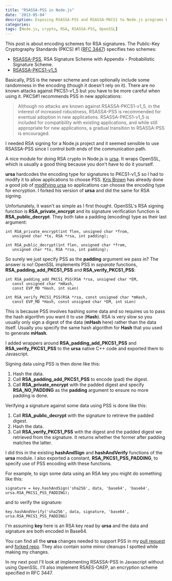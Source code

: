 ```yaml
---
title: "RSASSA-PSS in Node.js"
date: '2013-05-04'
description: Exposing RSASSA-PSS and RSASSA-PKCS1 to Node.js programs by modifying the ursa module
categories:
tags: [Node.js, crypto, RSA, RSASSA-PSS, OpenSSL]
---
```


This post is about encoding schemes for RSA signatures. The Public-Key
Cryptography Standards (PKCS) #1 ([RFC 3447](http://tools.ietf.org/html/rfc3447)) specifies two schemes:

- [RSASSA-PSS](http://tools.ietf.org/html/rfc3447#section-8.1), RSA Signature
  Scheme with Appendix - Probabilistic Signature Scheme.
- [RSASSA-PKCS1-v1_5](http://tools.ietf.org/html/rfc3447#section-8.2)

Basically, PSS is the newer scheme and can optionally include some randomness
in the encoding (though it doesn't rely on it). There are no known attacks
against PKCS1-v1_5 but you have to be more careful when using it. PKCS#1
recommends PSS in new applications:

> Although no attacks are known
> against RSASSA-PKCS1-v1\_5, in the interest of increased robustness,
> RSASSA-PSS is recommended for eventual adoption in new applications.
> RSASSA-PKCS1-v1\_5 is included for compatibility with existing
> applications, and while still appropriate for new applications, a
> gradual transition to RSASSA-PSS is encouraged.

I needed RSA signing for a Node.js project and it seemed sensible to use
RSASSA-PSS since I control both ends of the communication path.

A nice module for doing RSA crypto in Node.js is [ursa](https://github.com/Obvious/ursa). It wraps OpenSSL, which is usually a good thing because you don't have
to do it yourself.

__ursa__ hardcodes the encoding type for signatures to PKCS1-v1\_5 so I had to
modify it to allow applications to choose PSS. [Kris Brown](https://github.com/krisb) has already
done a good job of [modifying ursa](https://github.com/Obvious/ursa/pull/16) so applications can choose the encoding
type for encryption. I forked his version of __ursa__ and did the same for
RSA signing.

Unfortunately, it wasn't as simple as I first thought. OpenSSL's RSA signing
function is __RSA\_private\_encrypt__ and its signature verification function is
__RSA\_public\_decrypt__. They both take a padding (encoding) type as their
last argument:

    int RSA_private_encrypt(int flen, unsigned char *from,
       unsigned char *to, RSA *rsa, int padding);
    
    int RSA_public_decrypt(int flen, unsigned char *from,
       unsigned char *to, RSA *rsa, int padding);

So surely we just specify PSS as the __padding__ argument we pass in?
The answer is no! OpenSSL implements PSS in _separate_ functions,
__RSA\_padding\_add\_PKCS1\_PSS__ and __RSA\_verify\_PKCS1\_PSS__:

    int RSA_padding_add_PKCS1_PSS(RSA *rsa, unsigned char *EM,
       const unsigned char *mHash,
       const EVP_MD *Hash, int sLen)

    int RSA_verify_PKCS1_PSS(RSA *rsa, const unsigned char *mHash,
       const EVP_MD *Hash, const unsigned char *EM, int sLen)

This is because PSS involves hashing some data and so requires us to pass the
hash algorithm you want it to use (__Hash__). RSA is very slow so you usually
only sign a digest of the data (__mHash__ here) rather than the data itself.
Usually you specify the same hash algorithm for __Hash__ that you used to
generate __mHash__.

I added wrappers around __RSA\_padding\_add\_PKCS1\_PSS__ and __RSA\_verify\_PKCS1\_PSS__ to the __ursa__ native C++ code and exported them to Javascript.

Signing data using PSS is then done like this:

1. Hash the data.
2. Call __RSA\_padding\_add\_PKCS1\_PSS__ to encode (pad) the digest.
3. Call __RSA\_private\_encrypt__ with the padded digest and specify __RSA\_NO\_PADDING__ as the __padding__ argument to ensure no more padding is done.

Verifying a signature against some data using PSS is done like this:

1. Call __RSA\_public\_decrypt__ with the signature to retrieve the padded digest.
2. Hash the data.
3. Call __RSA\_verify\_PKCS1\_PSS__ with the digest and the padded digest we
   retrieved from the signature. It returns whether the former after padding
   matches the latter.

I did this in the existing __hashAndSign__ and __hashAndVerify__ functions
of the __ursa__ module. I also exported a constant, __RSA\_PKCS1\_PSS\_PADDING__, 
to specify use of PSS encoding with these functions.

For example, to sign some data using an RSA key you might do something like
this:

    signature = key.hashAndSign('sha256', data, 'base64', 'base64', ursa.RSA_PKCS1_PSS_PADDING);

and to verify the signature:

    key.hashAndVerify('sha256', data, signature, 'base64', ursa.RSA_PKCS1_PSS_PADDING)

I'm assuming __key__ here is an RSA key read by __ursa__ and the data and signature
are both encoded in Base64.

You can find all the __ursa__ changes needed to support PSS in my [pull request](https://github.com/krisb/ursa/pull/1) and [forked repo](https://github.com/davedoesdev/ursa). They also contain some minor cleanups I spotted while
making my changes.

In my next post I'll look at implementing RSASSA-PSS in Javascript without
using OpenSSL. I'll also implement RSAES-OAEP, an encryption scheme specified
in RFC 3447.

